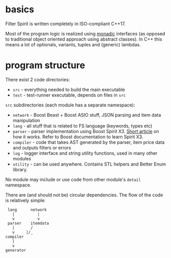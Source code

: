 # basics

Filter Spirit is written completely in ISO-compliant C++17.

Most of the program logic is realized using [monadic](https://en.wikipedia.org/wiki/Monad_(functional_programming)) interfaces (as opposed to traditional object oriented approach using abstract classes). In C++ this means a lot of optionals, variants, tuples and (generic) lambdas.

# program structure

There exist 2 code directories:

- `src` - everything needed to build the main executable
- `test` - test-runner executable, depends on files in `src`

`src` subdirectories (each module has a separate namespace):

- `network` - Boost Beast + Boost ASIO stuff, JSON parsing and item data manipulation
- `lang` - all stuff that is related to FS language (keywords, types etc)
- `parser` - parser implementation using Boost Spirit X3. [Short article](https://en.wikipedia.org/wiki/Spirit_Parser_Framework) on how it works. Refer to Boost documentation to learn Spirit X3.
- `compiler` - code that takes AST generated by the parser, item price data and outputs filters or errors
- `log` - logger interface and string utility functions, used in many other modules
- `utility` - can be used anywhere. Contains STL helpers and Better Enum library.

No module may include or use code from other module's `detail` namespace.

There are (and should not be) circular dependencies. The flow of the code is relatively simple:

```
 lang      network
   |          |
   v          v
 parser    itemdata
   |       /
   v     |/_
compiler
   |
   v
generator
```

